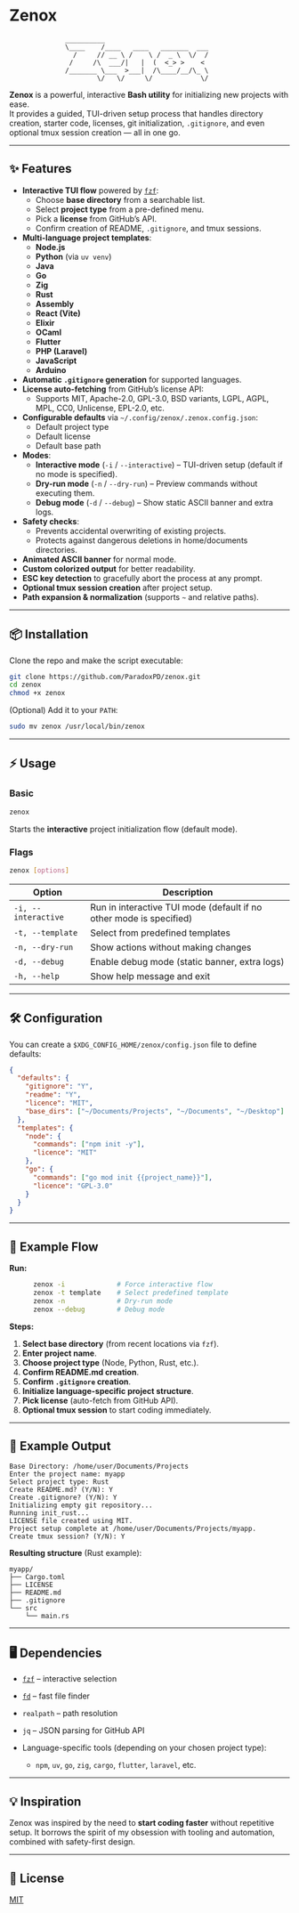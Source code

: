 # Zenox

                  __________
                  \____    /____   ____   _______  ___
                    /     // __ \ /    \ /  _ \  \/  /
                   /     /\  ___/|   |  (  <_> >    <
                  /_______ \___  >___|  /\____/__/\_ \
                          \/   \/     \/            \/

**Zenox** is a powerful, interactive **Bash utility** for initializing new projects with ease.  
It provides a guided, TUI-driven setup process that handles directory creation, starter code, licenses, git initialization, `.gitignore`, and even optional tmux session creation — all in one go.

---

## ✨ Features

- **Interactive TUI flow** powered by [`fzf`](https://github.com/junegunn/fzf):
  - Choose **base directory** from a searchable list.
  - Select **project type** from a pre-defined menu.
  - Pick a **license** from GitHub’s API.
  - Confirm creation of README, `.gitignore`, and tmux sessions.
- **Multi-language project templates**:
  - **Node.js**
  - **Python** (via `uv venv`)
  - **Java**
  - **Go**
  - **Zig**
  - **Rust**
  - **Assembly**
  - **React (Vite)**
  - **Elixir**
  - **OCaml**
  - **Flutter**
  - **PHP (Laravel)**
  - **JavaScript**
  - **Arduino**
- **Automatic `.gitignore` generation** for supported languages.
- **License auto-fetching** from GitHub’s license API:
  - Supports MIT, Apache-2.0, GPL-3.0, BSD variants, LGPL, AGPL, MPL, CC0, Unlicense, EPL-2.0, etc.
- **Configurable defaults** via `~/.config/zenox/.zenox.config.json`:
  - Default project type
  - Default license
  - Default base path
- **Modes**:
  - **Interactive mode** (`-i` / `--interactive`) – TUI-driven setup (default if no mode is specified).
  - **Dry-run mode** (`-n` / `--dry-run`) – Preview commands without executing them.
  - **Debug mode** (`-d` / `--debug`) – Show static ASCII banner and extra logs.
- **Safety checks**:
  - Prevents accidental overwriting of existing projects.
  - Protects against dangerous deletions in home/documents directories.
- **Animated ASCII banner** for normal mode.
- **Custom colorized output** for better readability.
- **ESC key detection** to gracefully abort the process at any prompt.
- **Optional tmux session creation** after project setup.
- **Path expansion & normalization** (supports `~` and relative paths).

---

## 📦 Installation

Clone the repo and make the script executable:

```bash
git clone https://github.com/ParadoxPD/zenox.git
cd zenox
chmod +x zenox
```

(Optional) Add it to your `PATH`:

```bash
sudo mv zenox /usr/local/bin/zenox
```

---

## ⚡ Usage

### Basic

```bash
zenox
```

Starts the **interactive** project initialization flow (default mode).

### Flags

```bash
zenox [options]
```

| Option              | Description                                                         |
| ------------------- | ------------------------------------------------------------------- |
| `-i, --interactive` | Run in interactive TUI mode (default if no other mode is specified) |
| `-t, --template`    | Select from predefined templates                                    |
| `-n, --dry-run`     | Show actions without making changes                                 |
| `-d, --debug`       | Enable debug mode (static banner, extra logs)                       |
| `-h, --help`        | Show help message and exit                                          |

---

## 🛠 Configuration

You can create a `$XDG_CONFIG_HOME/zenox/config.json` file to define defaults:

```json
{
  "defaults": {
    "gitignore": "Y",
    "readme": "Y",
    "licence": "MIT",
    "base_dirs": ["~/Documents/Projects", "~/Documents", "~/Desktop"]
  },
  "templates": {
    "node": {
      "commands": ["npm init -y"],
      "licence": "MIT"
    },
    "go": {
      "commands": ["go mod init {{project_name}}"],
      "licence": "GPL-3.0"
    }
  }
}
```

---

## 📄 Example Flow

**Run:**

```bash
      zenox -i             # Force interactive flow
      zenox -t template    # Select predefined template
      zenox -n             # Dry-run mode
      zenox --debug        # Debug mode
```

**Steps:**

1. **Select base directory** (from recent locations via `fzf`).
2. **Enter project name**.
3. **Choose project type** (Node, Python, Rust, etc.).
4. **Confirm README.md creation**.
5. **Confirm `.gitignore` creation**.
6. **Initialize language-specific project structure**.
7. **Pick license** (auto-fetch from GitHub API).
8. **Optional tmux session** to start coding immediately.

---

## 📂 Example Output

```plaintext
Base Directory: /home/user/Documents/Projects
Enter the project name: myapp
Select project type: Rust
Create README.md? (Y/N): Y
Create .gitignore? (Y/N): Y
Initializing empty git repository...
Running init_rust...
LICENSE file created using MIT.
Project setup complete at /home/user/Documents/Projects/myapp.
Create tmux session? (Y/N): Y
```

**Resulting structure** (Rust example):

```
myapp/
├── Cargo.toml
├── LICENSE
├── README.md
├── .gitignore
└── src
    └── main.rs
```

---

## 🖥 Dependencies

- [`fzf`](https://github.com/junegunn/fzf) – interactive selection
- [`fd`](https://github.com/sharkdp/fd) – fast file finder
- `realpath` – path resolution
- `jq` – JSON parsing for GitHub API
- Language-specific tools (depending on your chosen project type):

  - `npm`, `uv`, `go`, `zig`, `cargo`, `flutter`, `laravel`, etc.

---

## 💡 Inspiration

Zenox was inspired by the need to **start coding faster** without repetitive setup.
It borrows the spirit of my obsession with tooling and automation, combined with safety-first design.

---

## 📜 License

[MIT](https://github.com/ParadoxPD/zenox/blob/main/LICENSE)
